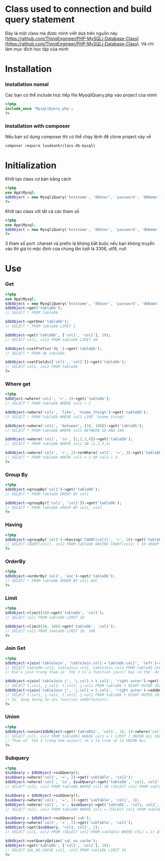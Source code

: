 # Class used to connection and build query statement
Đây là một class mà được mình viết dựa trên nguồn này [https://github.com/ThingEngineer/PHP-MySQLi-Database-Class](https://github.com/ThingEngineer/PHP-MySQLi-Database-Class). Và chỉ làm mục đích học tập của mình
# Installation
### Installation nomal
Các bạn có thể include trực tiếp file MysqliQuery.php vào project của mình

```php
<?php
include_once 'MysqliQuery.php';
?>
```
### Installation with composer
Nếu bạn sử dụng composer thì có thể chạy lệnh để clone project này về
```
composer require luudoanh/class-db-mysqli
```
# Initialization
Khởi tạo class cơ bản bằng cách
```php
<?php
use App\Mysql;
$dbObject = new MysqliQuery('hostname', 'dbUser', 'password', 'dbName');
?>
```
Khởi tạo class với tất cả các tham số
```php
<?php
use App\Mysql;
$dbObject = new MysqliQuery('hostname', 'dbUser', 'password', 'dbName', 'port', 'charset', 'prefix');
?>
```
3 tham số port. charset và prefix là không bắt buộc nếu bạn không truyền vào thì giá trị mặc định của chúng lần lượt là 3306, utf8, null
# Use
### Get
```php
<?php
use App\Mysql;
$dbObject = new MysqliQuery('hostname', 'dbUser', 'password', 'dbName', 'port', 'charset', 'prefix');
$dbObject->get('tableDb');
// SELECT * FROM tableDb

$dbObject->getOne('tableDb');
// SELECT * FROM tableDb LIMIT 1

$dbObject->get('tableDb', ['col1', 'col2'], 10);
// SELECT col1, col2 FROM tableDb LIMIT 10

$dbObject->setPrefix('db_')->get('tableDb');
// SELECT * FROM db_tableDb

$dbObject->setFields(['col1', 'col2'])->get('tableDb');
// SELECT col1, col2 FROM tableDb
?>
```

### Where get
```php
<?php
$dbOject->where('col1', '>', 2)->get('tableDb');
// SELECT * FROM tableDb WHERE col1 > 2

$dbObject->where('col1', 'like', '%some_thing%')->get('tableDb');
// SELECT * FROM tableDb WHERE col1 LIKE '%some_thing%'

$dbObject->where('col1', 'between', [10, 100])->get('tableDb');
// SELECT * FROM tableDb WHERE col1 BETWEEN 10 AND 100

$dbObject->where('col1', 'in', [1,2,3,4])->get('tableDb');
// SELECT * FROM tableDb WHERE col1 IN (1,2,3,4)

$dbObject->where('col1', '>', 2)->orWhere('col2', '=', 3)->get('tableDb');
// SELECT * FROM tableDb WHERE col1 > 2 OR col2 = 3
?>
```

### Group By
```php
<?php
$dbObject->groupBy('col1')->get('tableDb');
// SELECT * FROM tableDb GROUP BY col1

$dbObject->groupBy(['col1', 'col2'])->get('tableDb');
// SELECT * FROM tableDb GROUP BY col1, col2
?>
```

### Having 
```php
<?php
$dbObject->groupBy('col1')->having('COUNT(col1)', '>', 10)->get('tableDb', 'COUNT(col1), col2', 10);
// SELECT COUNT(col1), col2 FROM tableDb HAVING COUNT(col1) > 10 GROUP BY col1 LIMIT 10
?>
```

### OrderBy
```php
<?php
$dbObject->orderBy('col1', 'asc')->get('tableDb');
// SELECT * FROM tableDb ORDER BY col1 ASC
?>
```

### Limit
```php
<?php
$dbObject->limit(10)->get('tableDb', 'col1');
// SELECT col1 FROM tableDb LIMIT 10

$dbObject->limit(10, 100)->get('tableDb', 'col1');
// SELECT col1 FROM tableDb LIMIT 10, 100
?>
```

### Join Get
```php
<?php
$dbObject->join('tableJoin', 'tableJoin.col1 = tableDb.col2', 'left')->get('tableDb', ['tableDb.col2', 'tableJoin.col1', 'tableJoin.col2'], 10);
// SELECT tableDb.col2, tableJoin.col1, tableJoin.col2 FROM tableDb LEFT JOIN tableJoin ON tableDb.col2 = tableJoin.col1 LIMIT 10
// Kiểu join trong tham số thứ 3 của function join() bạn có thể dử dụng INNER, LEFT, LEFT OUTER, RIGHT, RIGHT OUTER

$dbObject->join('tableJoin j', 'j.col1 = t.col1', 'right outer')->get('tableDb t', ['t.col1', 'j.col1', 't.col2', 'j.col2'], 10);
// SELECT t.col1, j.col1, t.col2, j.col2 FROM tableDb t RIGHT OUTER JOIN tableJoin ON j.col1 = t.col2 LIMIT 10
$dbObject->join('tableJoin j', 'j.col1 = t.col1', 'right outer')->addAndToJoin('j.col2', '>', 3)->get('tableDb t', ['t.col1', 'j.col1', 't.col2', 'j.col2'], 10);
// SELECT t.col1, j.col1, t.col2, j.col2 FROM tableDb t RIGHT OUTER JOIN tableJoin ON j.col1 = t.col2 AND j.col2 > 3 LIMIT 10
// Sử dụng tương tự với function addOrToJoin()
?>
```

### Union
```php
<?php
$dbObject->union($dbObject->get('tableDb2', 'col1', 1), 1)->where('col1', '=', 1)->get('tableDb1', 'col1, col2', 1);
// SELECT col1, col2 FROM tableDb1 WHERE col1 = 1 LIMIT 1 UNION ALL SELECT col1 FROM tableDb2 LIMIT 1
// Tham số thứ 2 trong hàm union() nếu là true sẽ là UNION ALL
?>
```

### Subquery
```php
<?php
$subQuery = $dbObject->subQuery();
$subQuery->where('col1', '=', 2)->get('subTable', 'col2');
$dbObject->where('col1', 'in', $subQuery)->get('tableDb', 'col1, col2', 1);
// SELECT col1, col2 FROM tableDb WHERE col1 IN (SELECT col2 FROM subTable WHERE col1 = 2) LIMIT 1

$subQuery = $dbObject->subQuery();
$subQuery->where('col1', '=', 1)->get('subTable', 'col1', 1);
$dbObject->where('col1', '=', $subQuery)->get('tableDb', 'col1, col2', 1);
// SELECT col1, col2 FROM tableDb WHERE col1 = (SELECT col1 FROM subTable WHERE col1 = 1 LIMIT 1) LIMIT 1

$subQuery = $dbObject->subQuery('sub');
$subQuery->where('col1', '=', 2)->get('subTable', 'col2');
$dbObject->get($subQuery, 'col1, col2', 1);
// SELECT col1, col2 FROM (SELECT col2 FROM subTable WHERE COL1 = 2) AS sub LIMIT 1

$dbObject->setQueryOption('sql_no_cache');
$dbObject->get('tableDb', ['col1', 'col2'], 10);
// SELECT SQL_NO_CACHE col1, col2 FROM tableDb LIMIT 10
?>
```
